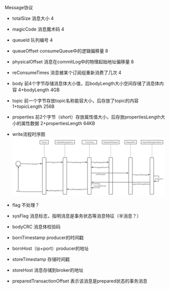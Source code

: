 Message协议
- totalSize 消息大小 4
- magicCode 消息魔术码 4
- queueId 队列编号 4
- queueOffset consumeQueue中的逻辑偏移量 8
- physicalOffset 消息在commitLog中的物理起始地址偏移量 8
- reConsumeTimes 消息被某个订阅组重新消费了几次 4
- body 前4个字节存储消息体大小值，后bodyLength大小空间存储了消息体内容 4+bodyLength 4GB
- topic 前一个字节存放topic名称能容大小，后存放了topic的内容 1+topicLength 256B
- properties 前2个字节（short）存放属性值大小，后存放propertiesLength大小的属性数据 2+propertiesLength 64KB

- write流程时序图
![write](./images/write.jpg)












- flag 不处理？
- sysFlag 消息标志，指明消息是事务状态等消息特征（半消息？）  
- bodyCRC 消息体校验码
- bornTimestamp producer的时间戳
- bornHost（ip+port）producer的地址
- storeTimestamp 存储时间戳
- storeHost  消息存储到broker的地址
- preparedTransactionOffset 表示该消息是prepared状态的事务消息